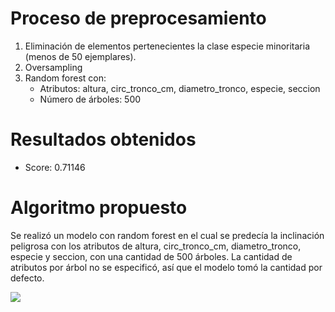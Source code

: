 # Proceso de preprocesamiento

1. Eliminación de elementos pertenecientes la clase especie minoritaria (menos de 50 ejemplares).
2. Oversampling
3. Random forest con:
	- Atributos: altura, circ_tronco_cm, diametro_tronco, especie, seccion
	- Número de árboles: 500

# Resultados obtenidos

- Score: 0.71146
# Algoritmo propuesto

Se realizó un modelo con random forest en el cual se predecía la inclinación peligrosa con los atributos de altura, circ_tronco_cm, diametro_tronco, especie y seccion, con una cantidad de 500 árboles. La cantidad de atributos por árbol no se especificó, así que el modelo tomó la cantidad por defecto.

![](vz1f8191.Ensemble-of-decision-trees.png)
